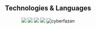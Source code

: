 <div align="center">
  <h2>Technologies & Languages</h2><img src="https://img.shields.io/badge/OS-Linux-informational?style=flat&logo=linux&logoColor=white&color=2863C9"/>
  <img src="https://img.shields.io/badge/Editor-VSCode-informational?style=flat&logo=notepad%2B%2B&logoColor=white&color=2863C9"/>
  <img src="https://img.shields.io/badge/AI-ChatGPT4-informational?style=flat&logo=openai&logoColor=white&color=2863C9"/>
   <img src="https://img.shields.io/badge/Code-Python-informational?style=flat&logo=python&logoColor=white&color=2863C9"/>
   <img src="https://komarev.com/ghpvc/?username=cyberfazan&label=Profile%20views&color=0e75b6&style=flat" alt="cyberfazan"/>
</div>

<!--
<br><br>
<h2>Statistics</h2>
<p><img align="center" src="https://github-readme-stats.vercel.app/api/top-langs?username=cyberfazan&show_icons=true&locale=en&layout=compact" alt="cyberfazan"/></p>
<p><img align="center" src="https://github-readme-stats.vercel.app/api?username=cyberfazan&show_icons=true&locale=en" alt="cyberfazan"/></p>
<p><img align="center" src="https://github-readme-streak-stats.herokuapp.com/?user=cyberfazan&" alt="cyberfazan"/></p> -->

<!--
**CyberFazaN/CyberFazaN** is a ✨ _special_ ✨ repository because its `README.md` (this file) appears on your GitHub profile.

Here are some ideas to get you started:

- 🔭 I’m currently working on ...
- 🌱 I’m currently learning ...
- 👯 I’m looking to collaborate on ...
- 🤔 I’m looking for help with ...
- 💬 Ask me about ...
- 📫 How to reach me: ...
- 😄 Pronouns: ...
- ⚡ Fun fact: ...
-->
